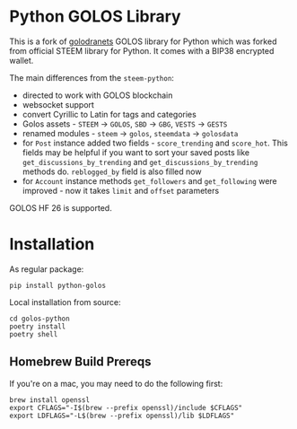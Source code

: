 # Python GOLOS Library

This is a fork of [golodranets](https://github.com/steepshot/golodranets) GOLOS
library for Python which was forked from official STEEM library for Python. It
comes with a BIP38 encrypted wallet.

The main differences from the `steem-python`:

* directed to work with GOLOS blockchain
* websocket support
* convert Cyrillic to Latin for tags and categories
* Golos assets - `STEEM` -> `GOLOS`, `SBD` -> `GBG`, `VESTS` -> `GESTS`
* renamed modules - `steem` -> `golos`, `steemdata` -> `golosdata`
* for `Post` instance added two fields - `score_trending` and `score_hot`. This fields may be helpful if you want to sort your saved posts like `get_discussions_by_trending` and `get_discussions_by_trending` methods do. `reblogged_by` field is also filled now
* for `Account` instance methods `get_followers` and `get_following` were improved - now it takes `limit` and `offset` parameters

GOLOS HF 26 is supported.

# Installation

As regular package:

```
pip install python-golos
```

Local installation from source:

```
cd golos-python
poetry install
poetry shell
```

## Homebrew Build Prereqs

If you're on a mac, you may need to do the following first:

```
brew install openssl
export CFLAGS="-I$(brew --prefix openssl)/include $CFLAGS"
export LDFLAGS="-L$(brew --prefix openssl)/lib $LDFLAGS"
```

